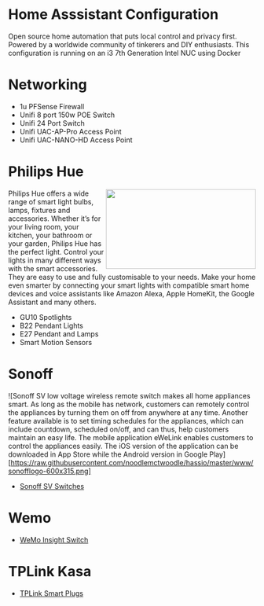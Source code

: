 # Home Asssistant Configuration

Open source home automation that puts local control and privacy first. Powered by a worldwide community of tinkerers and DIY enthusiasts. This configuration is running on an i3 7th Generation Intel NUC using Docker

# Networking
- 1u PFSense Firewall
- Unifi 8 port 150w POE Switch
- Unifi 24 Port Switch
- Unifi UAC-AP-Pro Access Point
- Unifi UAC-NANO-HD Access Point



# Philips Hue
<img align="right" width="305" height="162" src="https://raw.githubusercontent.com/noodlemctwoodle/hassio/master/www/logo-hue.png">

Philips Hue offers a wide range of smart light bulbs, lamps, fixtures and accessories. Whether it’s for your living room, your kitchen, your bathroom or your garden, Philips Hue has the perfect light. Control your lights in many different ways with the smart accessories. They are easy to use and fully customisable to your needs. Make your home even smarter by connecting your smart lights with compatible smart home devices and voice assistants like Amazon Alexa, Apple HomeKit, the Google Assistant and many others.

- GU10 Spotlights
- B22 Pendant Lights
- E27 Pendant and Lamps
- Smart Motion Sensors


# Sonoff 
![Sonoff SV low voltage wireless remote switch makes all home appliances smart. As long as the mobile has network, customers can remotely control the appliances by turning them on off from anywhere at any time. Another feature available is to set timing schedules for the appliances, which can include countdown, scheduled on/off, and can thus, help customers maintain an easy life. The mobile application eWeLink enables customers to control the appliances easily. The iOS version of the application can be downloaded in App Store while the Android version in Google Play][https://raw.githubusercontent.com/noodlemctwoodle/hassio/master/www/sonofflogo-600x315.png]




- [Sonoff SV Switches](https://www.itead.cc/sonoff-sv.html)


# Wemo
- [WeMo Insight Switch](https://www.belkin.com/uk/p/P-F7C029)


# TPLink Kasa
- [TPLink Smart Plugs](https://www.tp-link.com/uk/products/details/cat-5258_HS110.html)

